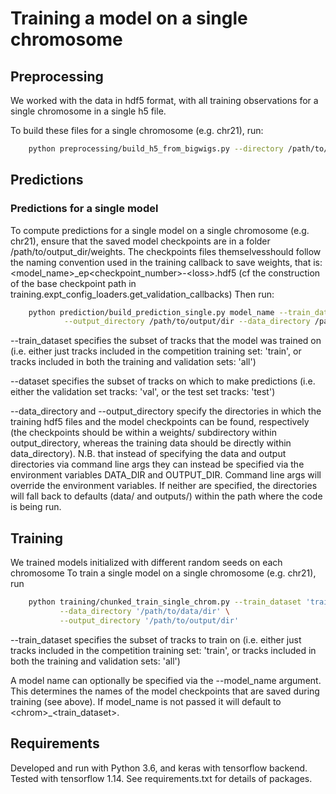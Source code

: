 # Training a model on a single chromosome


## Preprocessing


We worked with the data in hdf5 format, with all training observations for a single chromosome in a single h5 file.

To build these files for a single chromosome (e.g. chr21), run: 

  ``` bash
      python preprocessing/build_h5_from_bigwigs.py --directory /path/to/data/dir --chroms chr21
  ```

## Predictions

### Predictions for a single model

To compute predictions for a single model on a single chromosome (e.g. chr21), ensure that the saved model checkpoints are in a folder /path/to/output_dir/weights. The checkpoints files themselvesshould follow the naming convention used in the training callback to save weights, that is: \<model\_name\>\_ep\<checkpoint_number\>-\<loss\>.hdf5 (cf the construction of the base checkpoint path in training.expt_config_loaders.get_validation_callbacks) Then run:

  ``` bash
      python prediction/build_prediction_single.py model_name --train_dataset 'train' --dataset 'val' \
              --output_directory /path/to/output/dir --data_directory /path/to/data/dir
  ```

--train_dataset specifies the subset of tracks that the model was trained on (i.e. either just tracks included in the competition training set: 'train', or tracks included in both the training and validation sets: 'all')

--dataset specifies the subset of tracks on which to make predictions (i.e. either the validation set tracks: 'val', or the test set tracks: 'test')

--data_directory and --output_directory specify the directories in which the training hdf5 files and the model checkpoints can be found, respectively (the checkpoints should be within a weights/ subdirectory within output_directory, whereas the training data should be directly within data_directory). N.B. that instead of specifying the data and output directories via command line args they can instead be specified via the environment variables DATA_DIR and OUTPUT_DIR. Command line args will override the environment variables. If neither are specified, the directories will fall back to defaults (data/ and outputs/) within the path where the code is being run.

 
## Training

We trained models initialized with different random seeds on each chromosome
To train a single model on a single chromosome (e.g. chr21), run 

  ``` bash
      python training/chunked_train_single_chrom.py --train_dataset 'train' --chrom 'chr21' \
             --data_directory '/path/to/data/dir' \
             --output_directory '/path/to/output/dir'
  ```

--train_dataset specifies the subset of tracks to train on (i.e. either just tracks included in the competition training set: 'train', or tracks included in both the training and validation sets: 'all')

A model name can optionally be specified via the --model_name argument. This determines the names of the model checkpoints that are saved during training (see above). If model_name is not passed it will default to \<chrom\>_\<train_dataset\>.

## Requirements

Developed and run with Python 3.6, and keras with tensorflow backend. Tested with tensorflow 1.14. See requirements.txt for details of packages.
